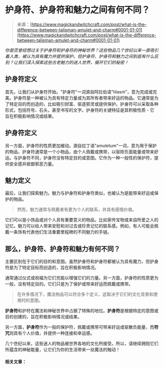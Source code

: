 <!--yml

类别：未分类

日期：2024年06月12日 18:32:06

-->

# 护身符、护身符和魅力之间有何不同？

> 来源：[https://www.magickandwitchcraft.com/post/what-is-the-difference-between-talisman-amulet-and-charm#0001-01-01](https://www.magickandwitchcraft.com/post/what-is-the-difference-between-talisman-amulet-and-charm#0001-01-01)

*你是否曾经想过关于护身符和护身符的神秘世界？这些物品几个世纪以来一直吸引着人类，被认为具有魔力并提供保护。但护身符、护身符和魅力之间到底有什么区别？让我们深入探索这些古老魅力的迷人世界，揭开它们的秘密！*

## 护身符定义

首先，让我们从护身符开始。"护身符"一词源自阿拉伯语"tilasm"，意为完成或完美。护身符是一种被认为具有特定力量或为其所有者带来好运的物品。它通常是为了特定目的而创造的，比如吸引财富、驱逐邪灵或提供保护。护身符可以采取各种形式，包括符号、石头，甚至书写的文字。护身符的关键特征是其积极性质 - 它旨在积极影响情况或结果。

## 护身符定义

另一方面，护身符的性质更加被动。源自拉丁语"amuletum"一词，意为用于保护的物品，护身符通常是一个小物品，由个人佩戴或携带，以驱除负面能量或带来好运。与护身符不同，护身符没有特定目的或意图。它作为一种一般性的保护符，提供安全感并抵御邪恶力量。

## 魅力定义

最后，让我们探索魅力。魅力与护身符和护身符类似，也被认为是能带来好运或保护的物品。

> 然而，魅力通常与佩戴者有更为个人的联系，并具有感情价值。

它们可以是小饰品或对个人具有重要意义的物品，比如家传宝物或来自所爱之人的记忆。魅力可以给人带来安慰和对过去或珍贵记忆的联系感。例如，有人可能会佩戴一条饰有代表他们生活重要里程碑的不同魅力的手链。

## 那么，护身符、护身符和魅力有何不同？

主要区别在于它们的目的和意图。虽然护身符和护身符都被认为具有魔力，但护身符是为了特定目标而创造的，旨在积极影响情况。

通常通过仪式或祝福为它们充能以增强它们的力量。另一方面，护身符的性质更为一般，没有特定目的。它们只是为了保护或带来好运而佩戴或携带。

> 在许多情况下，魔法物品可以符合多个定义，这取决于它们的文化背景和使用时的意图。

**护身符**和护符在魔法和神秘世界中占据了特殊的地位。**护身符**是根据特定的意图或目的创建的，旨在积极影响情况或结果。

另一方面，**护身符**作为一般的保护符，佩戴或携带可带来好运或驱散负能量，而**符咒**则具有个人价值，并提供一种连接和幸运感。

几个世纪以来，这些迷人的物品被世界各地的文化所接受。所以，请继续拥抱它们所蕴含的神秘能量，让它们为你的生活带来一丝魔法的触动！

#### 相关文章：
